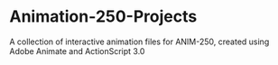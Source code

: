 # Animation-250-Projects
A collection of interactive animation files for ANIM-250, created using Adobe Animate and ActionScript 3.0
